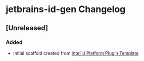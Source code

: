 <!-- Keep a Changelog guide -> https://keepachangelog.com -->

# jetbrains-id-gen Changelog

## [Unreleased]
### Added
- Initial scaffold created from [IntelliJ Platform Plugin Template](https://github.com/JetBrains/intellij-platform-plugin-template)
